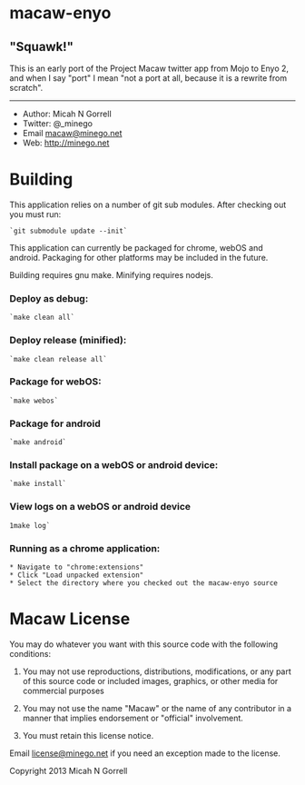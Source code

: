 macaw-enyo
================================================================================

"Squawk!"
--------------------------------------------------------------------------------


This is an early port of the Project Macaw twitter app from Mojo to Enyo 2, and
when I say "port" I mean "not a port at all, because it is a rewrite from
scratch".


--------------------------------------------------------------------------------


* Author: 	Micah N Gorrell
* Twitter:	@_minego
* Email		macaw@minego.net
* Web:		http://minego.net


Building
================================================================================

This application relies on a number of git sub modules. After checking out you
must run:

	`git submodule update --init`


This application can currently be packaged for chrome, webOS and android.
Packaging for other platforms may be included in the future.

Building requires gnu make. Minifying requires nodejs.

### Deploy as debug:
	`make clean all`

### Deploy release (minified):
	`make clean release all`

### Package for webOS:
	`make webos`

### Package for android
	`make android`

### Install package on a webOS or android device:
	`make install`

### View logs on a webOS or android device
	1make log`

### Running as a chrome application:
	* Navigate to "chrome:extensions"
	* Click "Load unpacked extension"
	* Select the directory where you checked out the macaw-enyo source


Macaw License
================================================================================

You may do whatever you want with this source code with the following conditions:
 1.	You may not use reproductions, distributions, modifications, or any part of
	this source code or included images, graphics, or other media for commercial
	purposes

 2.	You may not use the name "Macaw" or the name of any contributor in a manner
	that implies endorsement or "official" involvement.

 3.	You must retain this license notice.

Email license@minego.net if you need an exception made to the license.

Copyright 2013 Micah N Gorrell


